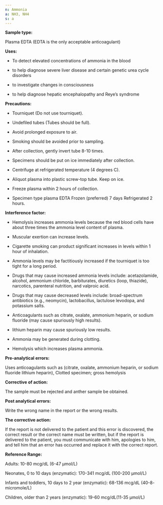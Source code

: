 ```yaml
---
n: Ammonia
a: NH3, NH4
s: a
---
```



__Sample type:__   

Plasma EDTA  (EDTA is the only acceptable anticoagulant)

__Uses:__

-	To detect elevated concentrations of ammonia in the blood

-	to help diagnose severe liver disease and certain genetic urea cycle disorders

-	to investigate changes in consciousness

-	to help diagnose hepatic encephalopathy and Reye’s syndrome

__Precautions:__

-	Tourniquet (Do not use tourniquet).

-	Undefiled tubes (Tubes should be full).

-	Avoid prolonged exposure to air.

-	Smoking should be avoided prior to sampling.

-	After collection, gently invert tube 8-10 times.

-	Specimens should be put on ice immediately after collection.

-	Centrifuge at refrigerated temperature (4 degrees C).

-	Aliquot plasma into plastic screw-top tube. Keep on ice.

-	Freeze plasma within 2 hours of collection.

-	Specimen type plasma EDTA Frozen (preferred) 7 days Refrigerated 2 hours.

__Interference factor:__

-	Hemolysis increases ammonia levels because the red blood cells have about three times the ammonia level content of plasma.

-	Muscular exertion can increase levels.

-	Cigarette smoking can product significant increases in levels within 1 hour of inhalation.

-	Ammonia levels may be factitiously increased if the tourniquet is too tight for a long period.

-	Drugs that may cause increased ammonia levels include:  acetazolamide, alcohol, ammonium chloride, barbiturates, diuretics (loop, thiazide), narcotics, parenteral nutrition, and valproic acid.

-	Drugs that may cause decreased levels include:  broad-spectrum antibiotics (e.g., neomycin), lactobacillus, lactulose levodopa, and potassium salts.

-	Anticoagulants such as citrate, oxalate, ammonium heparin, or sodium fluoride (may cause spuriously high results).

-	lithium heparin may cause spuriously low results.

-	Ammonia may be generated during clotting.

-	Hemolysis which increases plasma ammonia.

__Pre-analytical errors:__

Uses anticoagulants such as (citrate, oxalate, ammonium heparin, or sodium fluoride lithium heparin), Clotted specimen; gross hemolysis

__Corrective of action:__

The sample must be rejected and anther sample be obtained.

__Post analytical errors:__

Write the wrong name in the report or the wrong results.

__The corrective action:__

If the report is not delivered to the patient and this error is discovered, the correct result or the correct name must be written, but if the report is delivered to the patient, you must communicate with him, apologies to him, and tell him that an error has occurred and replace it with the correct report.

__Reference Range:__   

Adults:  10-80 mcg/dL (6-47 µmol/L)

Neonates, 0 to 10 days (enzymatic):  170-341 mcg/dL (100-200 µmol/L)

Infants and toddlers, 10 days to 2 year (enzymatic):  68-136 mcg/dL (40-8- micromole/L)

Children, older than 2 years (enzymatic):  19-60 mcg/dL(11-35 µmol/L)